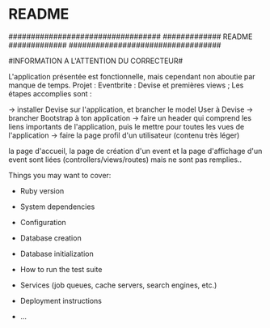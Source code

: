# README

##################################
############# README #############
##################################

#INFORMATION A L'ATTENTION DU CORRECTEUR#

L'application présentée est fonctionnelle, mais cependant non aboutie par manque de temps.
Projet : Eventbrite : Devise et premières views ;
Les étapes accomplies sont :

-> installer Devise sur l'application, et brancher le model User à Devise
-> brancher Bootstrap à ton application
-> faire un header qui comprend les liens importants de l'application, puis le mettre pour toutes les vues de l'application
-> faire la page profil d'un utilisateur (contenu très léger)

la page d'accueil, la page de création d'un event et la page d'affichage d'un event sont liées (controllers/views/routes) mais ne sont pas remplies..





Things you may want to cover:

* Ruby version 

* System dependencies

* Configuration

* Database creation

* Database initialization

* How to run the test suite

* Services (job queues, cache servers, search engines, etc.)

* Deployment instructions

* ...
